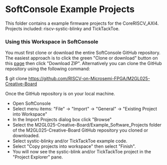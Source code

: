 # SoftConsole Example Projects
This folder contains a example firmware projects for the CoreRISCV_AXI4.
Projects included: riscv-systic-blinky and TickTackToe.

### Using this Workspace in SoftConsole
You must first clone or download the entire SoftConsole GitHub repository. The easiest approach is to click the green "Clone or download" button on this [page](https://github.com/RISCV-on-Microsemi-FPGA/M2GL025-Creative-Board) then click "Download ZIP".
Alternatively you can clone the GitHub repository using the following command:

   $ git clone https://github.com/RISCV-on-Microsemi-FPGA/M2GL025-Creative-Board

Once the GitHub repository is on your local machine.
* Open SoftConsole
* Select menu items: "File" -> "Import" -> "General" -> "Existing Project into Workspace"
* In the Import Projects dialog box click "Browse"
* Select the M2GL025-Creative-Board/Example_Software_Projects folder of the M2GL025-Creative-Board GitHub repository you cloned or downloaded.
* Select systic-blinky and/or TickTackToe example code.
* Select "Copy projects into workspace" then select "Finish".
* You will now see the systic-blink and/or TickTackToe project in the "Project Explorer" pane.

